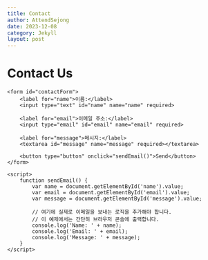 ```yaml
---
title: Contact
author: AttendSejong
date: 2023-12-08
category: Jekyll
layout: post
---
```


<!DOCTYPE html>
<html lang="en">
<head>
    <meta charset="UTF-8">
    <meta http-equiv="X-UA-Compatible" content="IE=edge">
    <meta name="viewport" content="width=device-width, initial-scale=1.0">
    <title>Contact Us</title>
</head>
<body>
    <h1>Contact Us</h1>

    <form id="contactForm">
        <label for="name">이름:</label>
        <input type="text" id="name" name="name" required>

        <label for="email">이메일 주소:</label>
        <input type="email" id="email" name="email" required>

        <label for="message">메시지:</label>
        <textarea id="message" name="message" required></textarea>

        <button type="button" onclick="sendEmail()">Send</button>
    </form>

    <script>
        function sendEmail() {
            var name = document.getElementById('name').value;
            var email = document.getElementById('email').value;
            var message = document.getElementById('message').value;

            // 여기에 실제로 이메일을 보내는 로직을 추가해야 합니다.
            // 이 예제에서는 간단히 브라우저 콘솔에 출력합니다.
            console.log('Name: ' + name);
            console.log('Email: ' + email);
            console.log('Message: ' + message);
        }
    </script>
</body>
</html>

